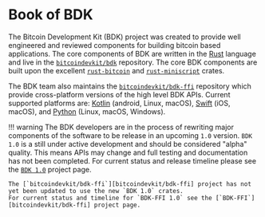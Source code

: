 # Book of BDK

The Bitcoin Development Kit (BDK) project was created to provide well engineered and reviewed components for building bitcoin based applications.
The core components of BDK are written in the [Rust] language and live in the [`bitcoindevkit/bdk`][bitcoindevkit/bdk] repository.
The core BDK components are built upon the excellent [`rust-bitcoin`][rust-bitcoin] and [`rust-miniscript`][rust-miniscript] crates.

The BDK team also maintains the [`bitcoindevkit/bdk-ffi`][bitcoindevkit/bdk-ffi] repository which provide cross-platform versions of the high level BDK APIs. Current supported platforms are:
[Kotlin] (android, Linux, macOS),
[Swift] (iOS, macOS),
and [Python] (Linux, macOS, Windows).

!!! warning
    The BDK developers are in the process of rewriting major components of the software to be release in an upcoming `1.0` version.
    `BDK 1.0` is a still under active development and should be considered "alpha" quality.
    This means APIs may change and full testing and documentation has not been completed.
    For current status and release timeline please see the [`BDK 1.0`][bitcoindevkit/bdk] project page.

    The [`bitcoindevkit/bdk-ffi`][bitcoindevkit/bdk-ffi] project has not yet been updated to use the new `BDK 1.0` crates.
    For current status and timeline for `BDK-FFI 1.0` see the [`BDK-FFI`][bitcoindevkit/bdk-ffi] project page.

[bitcoindevkit/bdk]: https://github.com/bitcoindevkit/bdk
[rust-bitcoin]: https://github.com/rust-bitcoin/rust-bitcoin
[rust-miniscript]: https://github.com/rust-bitcoin/rust-miniscript
[bitcoindevkit/bdk-ffi]: https://github.com/bitcoindevkit/bdk-ffi
[Rust]: https://www.rust-lang.org/
[Kotlin]: https://kotlinlang.org/
[Swift]: https://www.swift.org/
[Python]: https://www.python.org/